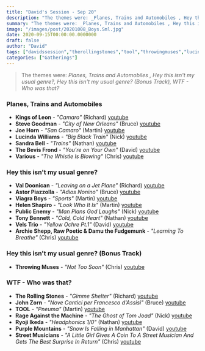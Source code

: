 ```yaml
---
title: "David's Session - Sep 20"
description: "The themes were: _Planes, Trains and Automobiles , Hey this isn't my usual genre?, Hey this isn't my usual genre? (Bonus Track), WTF - Who was that?_"
summary: "The themes were: _Planes, Trains and Automobiles , Hey this isn't my usual genre?, Hey this isn't my usual genre? (Bonus Track), WTF - Who was that?_"
image: "/images/post/20201008_Boys.Sml.jpg"
date: 2020-09-15T00:00:00.0000000
draft: false
author: "David"
tags: ["davidssession","therollingstones","tool","throwingmuses","lucindawilliams","tonybennett","various","thebevisfrond","purplemountains","kingsofleon","astorpiazzolla","rageagainstthemachine","joehorn","velstrio","johnzorn","sandrabell","viagraboys","ryojiikeda","valdoonican","publicenemy","archieshepp","stevegoodman","helenshapiro","streetmusicians","rawpoeticanddamuthefudgemunk"]
categories: ["Gatherings"]
---
```

> The themes were: _Planes, Trains and Automobiles , Hey this isn't my usual genre?, Hey this isn't my usual genre? (Bonus Track), WTF - Who was that?_
### Planes, Trains and Automobiles 
- **Kings of Leon** - _"Camaro"_ (Richard) [youtube](https://www.youtube.com/watch?v=pPwpMdLMifU)
- **Steve Goodman** - _"City of New Orleans"_ (Bruce) [youtube](https://www.youtube.com/watch?v=2SfPyg-mGhU)
- **Joe Horn** - _"San Camaro"_ (Martin) [youtube](https://www.youtube.com/watch?v=IOP2TuanjMA)
- **Lucinda Williams** - _"Big Black Train"_ (Nick) [youtube](https://www.youtube.com/watch?v=MQmhLiVVeaA)
- **Sandra Bell** - _"Trains"_ (Nathan) [youtube](https://www.youtube.com/watch?v=pIZby1lCVSo)
- **The Bevis Frond** - _"You're on Your Own"_ (David) [youtube](https://www.youtube.com/watch?v=b5ksy97WPGQ)
- **Various** - _"The Whistle Is Blowing"_ (Chris) [youtube](https://www.youtube.com/watch?v=oBLuVg9VAjg)
### Hey this isn't my usual genre?
- **Val Doonican** - _"Leaving on a Jet Plane"_ (Richard) [youtube](https://www.youtube.com/watch?v=3MIxcvw6LJg)
- **Astor Piazzolla** - _"Adios Nonino"_ (Bruce) [youtube](https://www.youtube.com/watch?v=VTPec8z5vdY)
- **Viagra Boys** - _"Sports"_ (Martin) [youtube](https://www.youtube.com/watch?v=QjL7D33xpS4)
- **Helen Shapiro** - _"Look Who It Is"_ (Martin) [youtube](https://www.youtube.com/watch?v=Dw0N9oCZCdE)
- **Public Enemy** - _"Man Plans God Laughs"_ (Nick) [youtube](https://www.youtube.com/watch?v=_ynXfdwsXMU)
- **Tony Bennett** - _"Cold, Cold Heart"_ (Nathan) [youtube](https://www.youtube.com/watch?v=Vbg7-kVtPKs)
- **Vels Trio** - _"Yellow Ochre Pt.1"_ (David) [youtube](https://www.youtube.com/watch?v=-tYN_b5mWbI)
- **Archie Shepp, Raw Poetic & Damu the Fudgemunk** - _"Learning To Breathe"_ (Chris) [youtube](https://www.youtube.com/watch?v=iVIqsYJ9okw)
### Hey this isn't my usual genre? (Bonus Track)
- **Throwing Muses** - _"Not Too Soon"_ (Chris) [youtube](https://www.youtube.com/watch?v=RZI-FTcFtn8)
### WTF - Who was that?
- **The Rolling Stones** - _"Gimme Shelter"_ (Richard) [youtube](https://www.youtube.com/watch?v=RbmS3tQJ7Os)
- **John Zorn** - _"Nove Cantici per Francesco d'Assisi"_ (Bruce) [youtube](https://www.youtube.com/watch?v=p6QmIsxQneY)
- **TOOL** - _"Pneuma"_ (Martin) [youtube](https://www.youtube.com/watch?v=5ClCaPmAA7s)
- **Rage Against the Machine** - _"The Ghost of Tom Joad"_ (Nick) [youtube](https://www.youtube.com/watch?v=T-8BoWU3XMo)
- **Ryoji Ikeda** - _"Headphonics 1/0"_ (Nathan) [youtube](https://www.youtube.com/watch?v=Ih-ce77Ni00)
- **Purple Mountains** - _"Snow Is Falling in Manhattan"_ (David) [youtube](https://www.youtube.com/watch?v=50227UHWULg)
- **Street Musicians** - _"A Little Girl Gives A Coin To A Street Musician And Gets The Best Surprise In Return"_ (Chris) [youtube](https://www.youtube.com/watch?v=ceX5jJ5fggs)
